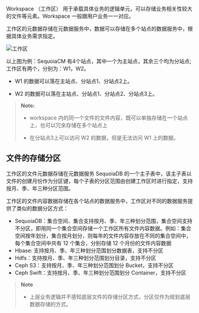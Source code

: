 Workspace （工作区） 用于承载具体业务的逻辑单元，可以存储业务相关性较大的文件等元素。Workspace 一般跟用户业务一一对应。

工作区的元数据存储在元数据服务中，数据可以存储在多个站点的数据服务中，根据具体业务需求指定。

![工作区][workspace_arch]

以上图为例：SequoiaCM 有4个站点，其中一个为主站点，其余三个均为分站点; 工作区有两个，分别为：W1，W2。

* W1 的数据可以落在主站点、分站点1、分站点2上。 

* W2 的数据可以落在主站点、分站点1、分站点2、分站点3上。

>  **Note:** 
>
>  * workspace 内的同一个文件的文件内容，既可以单独存储在一个站点上，也可以冗余存储在多个站点上
>
>  * 在分站点3上可以访问 W2 的数据，但是无法访问 W1 上的数据。

## 文件的存储分区 ##

工作区的文件元数据存储在元数据服务 SequoiaDB 的一个主子表中，该主子表以文件的创建月份作为分区键，每个子表的分区范围由创建工作区时进行指定，支持按月、季、年三种分区范围。  

工作区的文件内容数据存储在各个站点的数据服务中，工作区对不同的数据服务提供了类似的数据分区方式： 

- SequoiaDB：集合空间、集合支持按月、季、年三种划分范围，集合空间支持不分区，即用同一个集合空间存储一个工作区所有文件内容数据。例如：集合空间按年划分，集合按月划分，则每年的文件内容存放在不同的集合空间中，每个集合空间中共有 12 个集合，分别存储 12 个月份的文件内容数据
- Hbase: 支持按月、季、年三种划分范围划分数据表，支持不分区
- Hdfs：支持按月、季、年三种划分范围划分目录，支持不分区
- Ceph S3：支持按月、季、年三种划分范围划分 Bucket，支持不分区
- Ceph Swift：支持按月、季、年三种划分范围划分 Container，支持不分区

>  **Note**
>
>  * 上层业务逻辑并不感知底层文件的存储分区方式，分区仅作为规划底层数据存储的方式。

[workspace_arch]:Architecture/Business_Concept/workspace.png